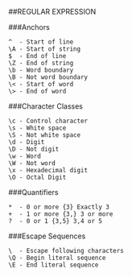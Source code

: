 ##REGULAR EXPRESSION

###Anchors
```
^  - Start of line
\A - Start of string
$  - End of line
\Z - End of string
\b - Word boundary
\B - Not word boundary
\< - Start of word
\> - End of word
```

###Character Classes
```
\c - Control character
\s - White space
\S - Not white space
\d - Digit
\D - Not digit
\w - Word
\W - Not word
\x - Hexadecimal digit
\O - Octal Digit
```

###Quantifiers
```
*  - 0 or more {3} Exactly 3
+  - 1 or more {3,} 3 or more
?  - 0 or 1 {3,5} 3,4 or 5
```
###Escape Sequences
```
\  - Escape following characters
\Q - Begin literal sequence
\E - End literal sequence
```
